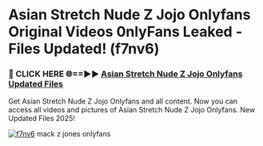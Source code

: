 # Asian Stretch Nude Z Jojo Onlyfans Original Videos 0nlyFans Leaked - Files Updated! (f7nv6)

<h3>🔴 CLICK HERE 🌐==►► <a href="https://tinyurl.com/2jnfzry5" rel="nofollow">Asian Stretch Nude Z Jojo Onlyfans Updated Files</a></h3>

Get Asian Stretch Nude Z Jojo Onlyfans and all content. Now you can access all videos and pictures of Asian Stretch Nude Z Jojo Onlyfans. New Updated Files 2025!

[![f7nv6](https://i.imgur.com/GyGTBgg.gif)](https://tinyurl.com/2jnfzry5)
mack z jones onlyfans